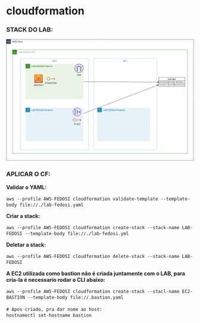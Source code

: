 # cloudformation

### STACK DO LAB:

![STACK](picture/stack.png)

### APLICAR O CF:

**Validar o YAML:**
```Shell
aws --profile AWS-FEDOSI cloudformation validate-template --template-body file://./lab-fedosi.yaml
```

**Criar a stack:**
```Shell
aws --profile AWS-FEDOSI cloudformation create-stack --stack-name LAB-FEDOSI --template-body file://./lab-fedosi.yml
```

**Deletar a stack:**
```Shell
aws --profile AWS-FEDOSI cloudformation delete-stack --stack-name LAB-FEDOSI
```

**A EC2 utilizada como bastion não é criada juntamente com o LAB, para cria-la é necessario rodar o CLI abaixo:**

```Shell
aws --profile AWS-FEDOSI cloudformation create-stack --stacl-name EC2-BASTION --template-body file://.bastion.yaml

# Apos criado, pra dar nome ao host:
hostnamectl set-hostname bastion
```